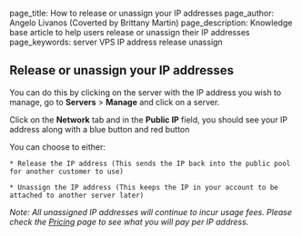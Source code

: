 page_title:       How to release or unassign your IP addresses
page_author:      Angelo Livanos (Coverted by Brittany Martin)
page_description: Knowledge base article to help users release or unassign their IP addresses 
page_keywords:    server VPS IP address release unassign

## Release or unassign your IP addresses

You can do this by clicking on the server with the IP address you wish to manage, go to __Servers__ > __Manage__ and click on a server.

Click on the __Network__ tab and in the __Public IP__ field, you should see your IP address along with a blue button and red button


You can choose to either: 

	* Release the IP address (This sends the IP back into the public pool for another customer to use)

	* Unassign the IP address (This keeps the IP in your account to be attached to another server later)


_Note: All unassigned IP addresses will continue to incur usage fees. Please check the [Pricing](https://ninefold.com/pricing/) page to see what you will pay per IP address._
